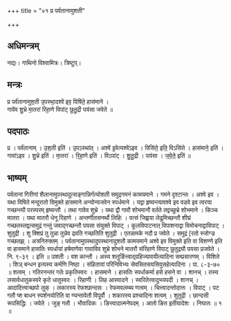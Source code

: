 +++
title = "०१ प्र पर्वतानामुशती"

+++
## अधिमन्त्रम्
नद्यः। गाथिनो विश्वामित्रः। त्रिष्टुप्।

## मन्त्रः
प्र पर्व॑तानामुश॒ती उ॒पस्था॒दश्वे॑ इव॒ विषि॑ते॒ हास॑माने ।  
गावे॑व शु॒भ्रे मा॒तरा॑ रिहा॒णे विपा॑ट् छुतु॒द्री पय॑सा जवेते ॥

## पदपाठः
प्र । पर्व॑तानाम् । उ॒श॒ती इति॑ । उ॒पऽस्था॑त् । अश्वे॑ इ॒वेत्यश्वे॑ऽइव । विसि॑ते॒ इति॒ विऽसि॑ते । हास॑माने॒ इति॑ ।  
गावा॑ऽइव । शु॒भ्रे इति॑ । मा॒तरा॑ । रि॒हा॒णे इति॑ । विऽपा॑ट् । शु॒तु॒द्री । पय॑सा । ज॒वे॒ते॒ इति॑ ॥

## भाष्यम्
पर्वतानां गिरीणां शैलानामुपस्थादुत्सङ्गान्निर्गत्योशती समुद्रगमनं कामयमाने । गमने दृश्टान्तः । अश्वे इव । यथा विषिते मन्दुरातो विमुक्ते हासमाने अन्योन्यजवेन स्पर्धमाने । यद्वा हृष्यन्त्यावश्वे इव वडवे इव त्वरया गच्छन्त्यौ परस्परम् हृष्यन्तौ । तथा गावेव शुभ्रे । यथा द्वौ गावौ शोभमानौ वर्तते तद्वच्छुभ्रे शोभमाने । किञ्च मातरा । यथा मातरौ धेनू रिहाणे । अन्तर्णीतसनर्थो लिहिः । वत्सं जिह्वया लेढुमिच्छन्तौ शीघ्रं गच्छतस्तद्वत्समुद्रं गन्तुं जवाद्गच्छन्तौ पयसा संयुक्ते विपाट् । कूलविपाटनात् विपाशनाद्वा विमोचनाद्वाविपाट् । शुतुद्री । शु क्शिप्रं तु तुन्ना तुन्नेव द्रवति गच्छतिति शुतुद्री । एतन्नामके नदौ प्र जवेते । समुद्रं [रतो स्जोग्ज्र गच्छतझ् । अत्रनिरुक्तम् । पर्वतानामुपस्थादुपस्थानादुशतौ कामयमाने अश्वे इव विमुक्ते इति वा विशण्णे इति वा हासमाने हासतिः स्पर्धायां हर्षमाणेवा गावाविव शुभ्रे शोभने मातरौ संरिहाणे विपाट् छुतुद्र्यौ पयसा प्रजवेते । नि. ९-३९ । इति ॥ उशती । वश कान्तौ । अस्य शतुर्ङित्त्वाद्ग्रहिज्यावयीत्यादिना सम्प्रसारणम् । विशिते । शिञ् बन्धन इत्यस्य कर्मणि निष्ठा । संहितायां परिनिविभ्यः सेवसितसयसिवुसहेत्यादिना । पा. ८-३-७० ॥ शत्वम् । गतिरनन्तर गतेः प्रकृतिस्वरः । हासमाने । हासतिः स्पर्धाकर्मा हसे हसने वा । शानच् । तस्य लसार्वधातुकस्वरे कृते धातुस्वरः । रिहाणी । लिह आस्वादने । स्वरितेत्त्वादुभयपदी । शानच् । आदादित्त्वाच्छपो लुक् । लकारस्य रेफश्छान्दसः । रेफमवलम्ब्य णत्वम् । चित्त्वादन्तोदात्तः । विपाट् । पट गतौ प्श बाधन स्पर्शनयोरिति वा ण्यन्तावेतौ विपूर्वौ । शकारस्य व्रश्चादिना शत्वम् । शुतुद्री । छान्दसी रूपसिद्धिः । जवेते । जुङ् गतौ । भौवादिकः । ङित्त्वादात्मनेपदम् । आतो ङित इतीयादेशः । निघातः ॥ १ ॥